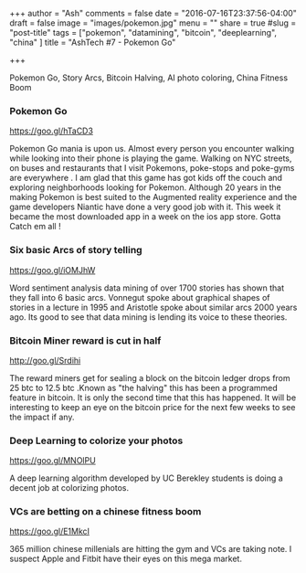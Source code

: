 +++
author = "Ash"
comments = false
date = "2016-07-16T23:37:56-04:00"
draft = false
image = "images/pokemon.jpg"
menu = ""
share = true
#slug = "post-title"
tags = ["pokemon", "datamining", "bitcoin", "deeplearning", "china" ]
title = "AshTech #7 - Pokemon Go"

+++

Pokemon Go, Story Arcs, Bitcoin Halving,  AI photo coloring, China
Fitness Boom

<!--more-->

### Pokemon Go
<https://goo.gl/hTaCD3>

Pokemon Go mania  is upon us. Almost every person you
encounter walking while looking into their phone is playing the game.
Walking on NYC streets, on buses and restaurants that I visit
Pokemons, poke-stops and poke-gyms are everywhere . I am glad that this
game has got kids off the couch and exploring neighborhoods looking for
Pokemon.  Although 20 years in the making Pokemon is best suited to the
Augmented reality experience and the game developers Niantic have done a
very good job with it. This week it became the most downloaded app in a
week on the ios app store. Gotta Catch em all !

### Six basic Arcs of story telling
<https://goo.gl/iOMJhW>

Word sentiment analysis  data mining of over 1700 stories has shown that they
fall into 6 basic arcs. Vonnegut spoke about graphical shapes of stories
in a lecture in 1995 and Aristotle spoke about similar arcs 2000 years
ago. Its good to see that data mining is lending its voice to these
theories. 

### Bitcoin Miner reward is cut in half
<http://goo.gl/Srdihi>

The reward miners get for sealing a block on the bitcoin ledger drops
from 25 btc to 12.5 btc .Known as "the halving" this has been  a programmed
feature  in bitcoin. It is only the second time that this has
happened. It will  be interesting to keep an eye on the bitcoin price for
the next few weeks to see the impact if any.

### Deep Learning to colorize your photos
<https://goo.gl/MNOlPU>

A deep learning algorithm developed by UC Berekley students is doing a
decent job at colorizing photos. 

### VCs are betting on a chinese fitness boom
<https://goo.gl/E1MkcI>

365 million chinese  millenials are hitting the gym and VCs are taking
note. I suspect Apple and Fitbit have their eyes on this mega market.

